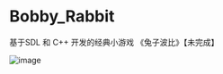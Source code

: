 # Bobby_Rabbit
基于SDL 和 C++ 开发的经典小游戏 《兔子波比》【未完成】

![image](https://github.com/JesseZ332623/Bobby_Rabbit/assets/101250851/373218a8-49b1-4955-9a76-a2542853d70f)
